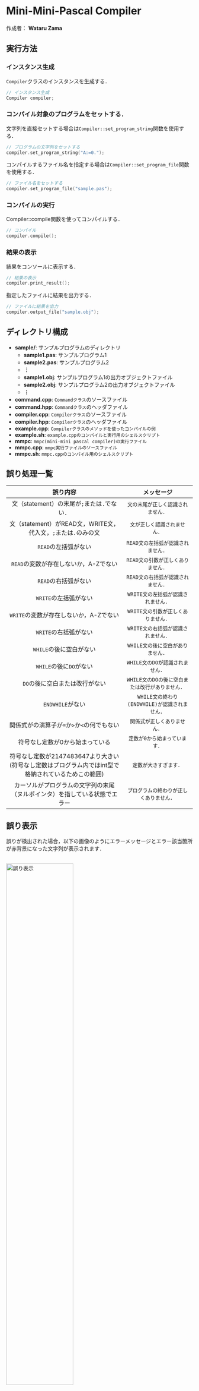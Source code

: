 # Mini-Mini-Pascal Compiler
作成者： **Wataru Zama**

## 実行方法
### インスタンス生成
`Compiler`クラスのインスタンスを生成する．
```cpp
// インスタンス生成
Compiler compiler;
```
### コンパイル対象のプログラムをセットする．
文字列を直接セットする場合は`Compiler::set_program_string`関数を使用する．

```cpp
// プログラムの文字列をセットする
compiler.set_program_string("A:=0.");
```
コンパイルするファイル名を指定する場合は`Compiler::set_program_file`関数を使用する．
```cpp
// ファイル名をセットする
compiler.set_program_file("sample.pas");
```
### コンパイルの実行
Compiler::compile関数を使ってコンパイルする．
```cpp
// コンパイル
compiler.compile();
```

### 結果の表示
結果をコンソールに表示する．
```cpp
// 結果の表示
compiler.print_result();
```
指定したファイルに結果を出力する．
```cpp
// ファイルに結果を出力
compiler.output_file("sample.obj");
```

## ディレクトリ構成
- **sample/**: サンプルプログラムのディレクトリ
    - **sample1.pas**: サンプルプログラム1
    - **sample2.pas**: サンプルプログラム2
    - **︙**
    - **sample1.obj**: サンプルプログラム1の出力オブジェクトファイル
    - **sample2.obj**: サンプルプログラム2の出力オブジェクトファイル
    - **︙**
- **command.cpp**: `Commandクラス`のソースファイル
- **command.hpp**: `Commandクラス`のヘッダファイル
- **compiler.cpp**: `Compilerクラス`のソースファイル
- **compiler.hpp**: `Compilerクラス`のヘッダファイル
- **example.cpp**: `Compilerクラスのメソッドを使ったコンパイルの例`
- **example.sh**: `example.cppのコンパイルと実行用のシェルスクリプト`
- **mmpc**: `mmpc(mini-mini pascal compiler)の実行ファイル`
- **mmpc.cpp**: `mmpc実行ファイルのソースファイル`
- **mmpc.sh**: `mmpc.cppのコンパイル用のシェルスクリプト`

## 誤り処理一覧
| 誤り内容 | メッセージ |
|:----:|:----------:|
| 文（statement）の末尾が`;`または`.`でない． | `文の末尾が正しく認識されません．` |
| 文（statement）がREAD文，WRITE文，代入文，`;`または`.`のみの文 | `文が正しく認識されません．` |
| `READ`の左括弧がない | `READ文の左括弧が認識されません．` |
| `READ`の変数が存在しないか，A-Zでない | `READ文の引数が正しくありません．` |
| `READ`の右括弧がない | `READ文の右括弧が認識されません．` |
| `WRITE`の左括弧がない | `WRITE文の左括弧が認識されません．` |
| `WRITE`の変数が存在しないか，A-Zでない | `WRITE文の引数が正しくありません．` |
| `WRITE`の右括弧がない | `WRITE文の右括弧が認識されません．` |
| `WHILE`の後に空白がない | `WHILE文の後に空白がありません．` |
| `WHILE`の後に`DO`がない | `WHILE文のDOが認識されません．` |
| `DO`の後に空白または改行がない | `WHILE文のDOの後に空白または改行がありません．` |
| `ENDWHILE`がない | `WHILE文の終わり(ENDWHILE)が認識されません．` |
| 関係式がの演算子が`=`か`>`か`<`の何でもない | `関係式が正しくありません．` |
| 符号なし定数が0から始まっている | `定数が0から始まっています．` |
| 符号なし定数が2147483647より大きい<br>(符号なし定数はプログラム内ではint型で格納されているためこの範囲)  | `定数が大きすぎます．` |
| カーソルがプログラムの文字列の末尾（ヌルポインタ）を指している状態でエラー | `プログラムの終わりが正しくありません．` |

## 誤り表示
誤りが検出された場合，以下の画像のようにエラーメッセージとエラー該当箇所が赤背景になった文字列が表示されます．

<br>
<img src="https://github.com/W-Zama/figure/blob/main/README_images/mmpascal_compiler/error_display.png" alt="誤り表示" width=60%>
<br>

